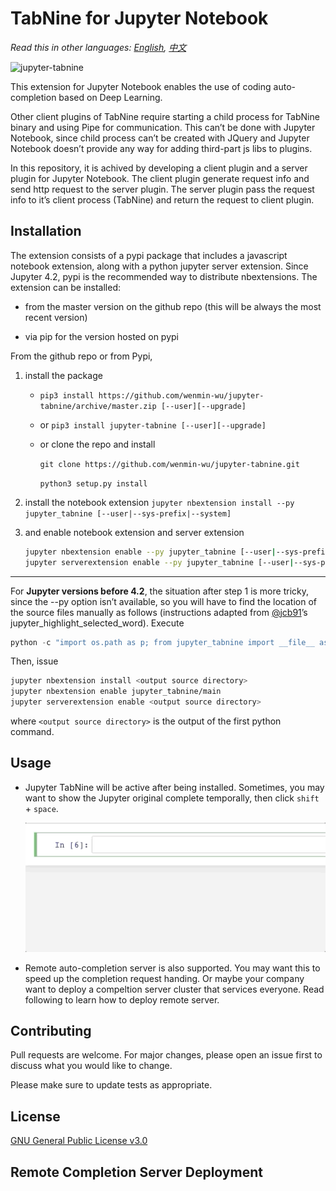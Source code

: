 # TabNine for Jupyter Notebook

*Read this in other languages: [English](README.md), [中文](README.ch.md)*

![jupyter-tabnine](https://github.com/wenmin-wu/jupyter-tabnine/blob/master/screenshots/demo.gif)

This extension for Jupyter Notebook enables the use of coding auto-completion based on Deep Learning.

Other client plugins of TabNine require starting a child process for TabNine binary and using Pipe for communication. This can’t be done with Jupyter Notebook, since child process can’t be created with JQuery and Jupyter Notebook doesn’t provide any way for adding third-part js libs to plugins.

In this repository, it is achived by developing a client plugin and a server plugin for Jupyter Notebook. The client plugin generate request info and send http request to the server plugin. The server plugin pass the request info to it’s client process (TabNine) and return the request to client plugin.

## Installation

The extension consists of a pypi package that includes a javascript
notebook extension, along with a python jupyter server extension. Since Jupyter 4.2, pypi is the recommended way to distribute nbextensions. The extension can be installed:

* from the master version on the github repo (this will be always the most recent version)

* via pip for the version hosted on pypi

From the github repo or from Pypi,
1. install the package
    * `pip3 install https://github.com/wenmin-wu/jupyter-tabnine/archive/master.zip [--user][--upgrade]`
    * or `pip3 install jupyter-tabnine [--user][--upgrade]`
    * or clone the repo and install
    
        `git clone https://github.com/wenmin-wu/jupyter-tabnine.git`
        
        `python3 setup.py install`
2. install the notebook extension
    `jupyter nbextension install --py jupyter_tabnine [--user|--sys-prefix|--system]`

3. and enable notebook extension and server extension
    ```Bash
    jupyter nbextension enable --py jupyter_tabnine [--user|--sys-prefix|--system]
    jupyter serverextension enable --py jupyter_tabnine [--user|--sys-prefix|--system]
    ```
---
For **Jupyter versions before 4.2**, the situation after step 1 is more tricky, since the --py option isn’t available, so you will have to find the location of the source files manually as follows (instructions adapted from [@jcb91](https://github.com/jcb91)’s jupyter_highlight_selected_word). Execute

```Python
python -c "import os.path as p; from jupyter_tabnine import __file__ as f, _jupyter_nbextension_paths as n; print(p.normpath(p.join(p.dirname(f), n()[0]['src'])))"
```
Then, issue
```Bash
jupyter nbextension install <output source directory>
jupyter nbextension enable jupyter_tabnine/main
jupyter serverextension enable <output source directory>
```
where `<output source directory>` is the output of the first python command.

## Usage
* Jupyter TabNine will be active after being installed. Sometimes, you may want to show the Jupyter original complete temporally, then click `shift` + `space`.

   ![show original complete demo](screenshots/show-original-complete.gif)
* Remote auto-completion server is also supported. You may want this to speed up the completion request handing. Or maybe your company want to deploy a compeltion server cluster that services everyone. Read following to learn how to deploy remote server.

## Contributing
Pull requests are welcome. For major changes, please open an issue first to discuss what you would like to change.

Please make sure to update tests as appropriate.

## License
[GNU General Public License v3.0](LICENSE)

## Remote Completion Server Deployment
